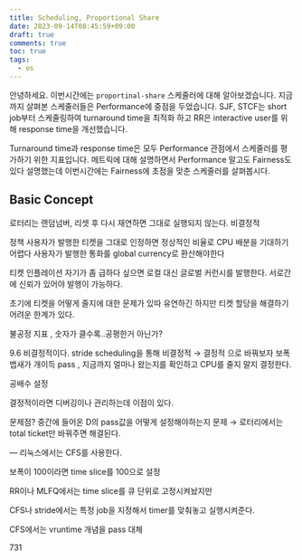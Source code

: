```yaml
---
title: Scheduling, Proportional Share
date: 2023-09-14T08:45:59+09:00
draft: true
comments: true
toc: true
tags:
  - os
---
```

안녕하세요. 이번시간에는 `proportinal-share` 스케줄러에 대해 알아보겠습니다. 지금까지 살펴본 스케줄러들은 Performance에 중점을 두었습니다. SJF, STCF는 short job부터 스케줄링하여 turnaround time을 최적화 하고 RR은 interactive user를 위해 response time을 개선했습니다. 

Turnaround time과 response time은 모두 Performance 관점에서 스케줄러를 평가하기 위한 지표입니다. 메트릭에 대해 설명하면서 Performance 말고도 Fairness도 있다 설명했는데 이번시간에는 Fairness에 초점을 맞춘 스케줄러를 살펴봅시다.


## Basic Concept



로터리는 랜덤넘버, 리셋 후 다시 재연하면 그대로 실행되지 않는다. 비결정적

정책
사용자가 발행한 티켓을 그대로 인정하면 정상적인 비율로 CPU 배분을 기대하기 어렵다
사용자가 발행한 통화를 global currency로 환산해야한다

티켓 인플레이션
자기가 좀 급하다 싶으면 로컬 대신 글로벌 커런시를 발행한다. 서로간에 신뢰가 있어야 발행이 가능하다.

초기에 티켓을 어떻게 줄지에 대한 문제가 있따
유연하긴 하지만 티켓 할당을 해결하기 어려운 한계가 있다.

불공정 지표 , 숫자가 클수록..공평한거 아닌가?

9.6
비결정적이다. 
stride scheduling을 통해 비결정적 → 결정적 으로 바꿔보자
보폭
뱁새가 개이득
pass , 지금까지 얼마나 왔는지를 확인하고 CPU를 줄지 말지 결정한다.

공배수 설정

결정적이라면 디버깅이나 관리하는데 이점이 있다.

문제점?
중간에 들어온 D의 pass값을 어떻게 설정해야하는지 문제 → 로터리에서는 total ticket만 바꿔주면 해결된다.


—
리눅스에서는 CFS를 사용한다.

보폭이 100이라면 time slice를 100으로 설정

RR이나 MLFQ에서는 time slice를 큐 단위로 고정시켜놨지만

CFS나 stride에서는 특정 job을 지정해서 timer를 맞춰놓고 실행시켜준다.

CFS에서는 vruntime 개념을 pass 대체

731